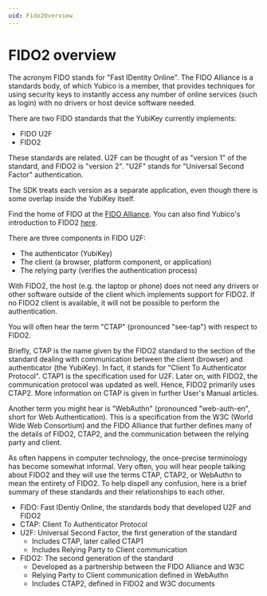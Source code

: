 ```yaml
---
uid: Fido2Overview
---
```


<!-- Copyright 2022 Yubico AB

Licensed under the Apache License, Version 2.0 (the "License");
you may not use this file except in compliance with the License.
You may obtain a copy of the License at

    http://www.apache.org/licenses/LICENSE-2.0

Unless required by applicable law or agreed to in writing, software
distributed under the License is distributed on an "AS IS" BASIS,
WITHOUT WARRANTIES OR CONDITIONS OF ANY KIND, either express or implied.
See the License for the specific language governing permissions and
limitations under the License. -->

# FIDO2 overview

The acronym FIDO stands for "Fast IDentity Online". The FIDO Alliance is a standards body,
of which Yubico is a member, that provides techniques for using security keys to instantly
access any number of online services (such as login) with no drivers or host device
software needed.

There are two FIDO standards that the YubiKey currently implements:

- FIDO U2F
- FIDO2

These standards are related. U2F can be thought of as "version 1" of the standard, and FIDO2
is "version 2". "U2F" stands for "Universal Second Factor" authentication.

The SDK treats each version as a separate application, even though there is some overlap
inside the YubiKey itself.

Find the home of FIDO at the [FIDO Alliance](https://fidoalliance.org/). You can also find
Yubico's introduction to FIDO2 [here](https://www.yubico.com/authentication-standards/fido2/).

There are three components in FIDO U2F:

- The authenticator (YubiKey)
- The client (a browser, platform component, or application)
- The relying party (verifies the authentication process)

With FIDO2, the host (e.g. the laptop or phone) does not need any drivers or other
software outside of the client which implements support for FIDO2. If no FIDO2 client is
available, it will not be possible to perform the authentication.

You will often hear the term "CTAP" (pronounced "see-tap") with respect to FIDO2.

Briefly, CTAP is the name given by the FIDO2 standard to the section of the standard
dealing with communication between the client (browser) and authenticator (the YubiKey).
In fact, it stands for "Client To Authenticator Protocol". CTAP1 is the specification used
for U2F. Later on, with FIDO2, the communication protocol was updated as well. Hence,
FIDO2 primarily uses CTAP2. More information on CTAP is given in further User's Manual
articles.

Another term you might hear is "WebAuthn" (pronounced "web-auth-en", short for Web
Authentication). This is a specification from the W3C (World Wide Web Consortium) and the
FIDO Alliance that further defines many of the details of FIDO2, CTAP2, and the
communication between the relying party and client.

As often happens in computer technology, the once-precise terminology has become somewhat
informal. Very often, you will hear people talking about FIDO2 and they will use the
terms CTAP, CTAP2, or WebAuthn to mean the entirety of FIDO2. To help dispell any
confusion, here is a brief summary of these standards and their relationships to each
other.

- FIDO: Fast IDentiy Online, the standards body that developed U2F and FIDO2
- CTAP: Client To Authenticator Protocol
- U2F: Universal Second Factor, the first generation of the standard
  - Includes CTAP, later called CTAP1
  - Includes Relying Party to Client communication
- FIDO2: The second generation of the standard
  - Developed as a partnership between the FIDO Alliance and W3C
  - Relying Party to Client communication defined in WebAuthn
  - Includes CTAP2, defined in FIDO2 and W3C documents
